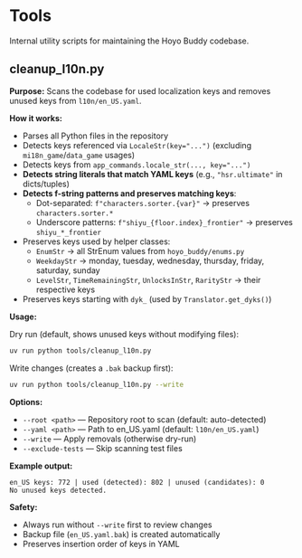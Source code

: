 # Tools

Internal utility scripts for maintaining the Hoyo Buddy codebase.

## cleanup_l10n.py

**Purpose:** Scans the codebase for used localization keys and removes unused keys from `l10n/en_US.yaml`.

**How it works:**

- Parses all Python files in the repository
- Detects keys referenced via `LocaleStr(key="...")` (excluding `mi18n_game`/`data_game` usages)
- Detects keys from `app_commands.locale_str(..., key="...")`
- **Detects string literals that match YAML keys** (e.g., `"hsr.ultimate"` in dicts/tuples)
- **Detects f-string patterns and preserves matching keys**:
  - Dot-separated: `f"characters.sorter.{var}"` → preserves `characters.sorter.*`
  - Underscore patterns: `f"shiyu_{floor.index}_frontier"` → preserves `shiyu_*_frontier`
- Preserves keys used by helper classes:
  - `EnumStr` → all StrEnum values from `hoyo_buddy/enums.py`
  - `WeekdayStr` → monday, tuesday, wednesday, thursday, friday, saturday, sunday
  - `LevelStr`, `TimeRemainingStr`, `UnlocksInStr`, `RarityStr` → their respective keys
- Preserves keys starting with `dyk_` (used by `Translator.get_dyks()`)

**Usage:**

Dry run (default, shows unused keys without modifying files):

```bash
uv run python tools/cleanup_l10n.py
```

Write changes (creates a `.bak` backup first):

```bash
uv run python tools/cleanup_l10n.py --write
```

**Options:**

- `--root <path>` — Repository root to scan (default: auto-detected)
- `--yaml <path>` — Path to en_US.yaml (default: `l10n/en_US.yaml`)
- `--write` — Apply removals (otherwise dry-run)
- `--exclude-tests` — Skip scanning test files

**Example output:**

```text
en_US keys: 772 | used (detected): 802 | unused (candidates): 0
No unused keys detected.
```

**Safety:**

- Always run without `--write` first to review changes
- Backup file (`en_US.yaml.bak`) is created automatically
- Preserves insertion order of keys in YAML
